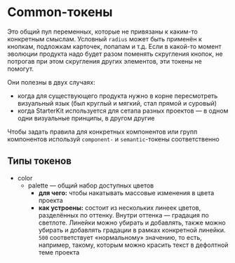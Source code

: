 # Common-токены

Это общий пул переменных, которые не привязаны к каким-то конкретным смыслам. Условный `radius` может быть применён к кнопкам, подложкам карточек, попапам и т.д. Если в какой-то момент эволюции продукта надо будет разом поменять скругления кнопок, не потрогав при этом скругления других элементов, эти токены не помогут.

Они полезны в двух случаях:
- когда для существующего продукта нужно в корне пересмотреть визуальный язык (был круглый и мягкий, стал прямой и суровый)
- когда StarterKit используется для сетапа разных проектов — в одном одни визуальные принципы, в другом другие

Чтобы задать правила для конкретных компонентов или групп компонентов используй `component-` и `semantic`-токены соответственно

## Типы токенов

- color
  - palette — общий набор доступных цветов
    - **для чего:** чтобы накатывать массовые изменения в цвета проекта
    - **как устроены:** состоит из нескольких линеек цветов, разделённых по оттенку. Внутри оттенка — градация по светлоте. Линейки можно убирать и добавлять, также можно убирать и добавлять градации в рамках конкретной линейки. `500` соответствует «нормальному» значению, то есть, например, такому, которым можно красить текст в дефолтной теме проекта